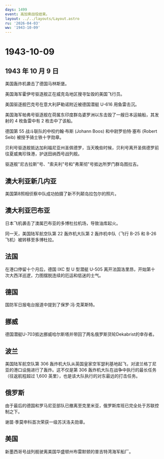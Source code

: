 ```yaml
---
days: 1499
event: 高加索战役结束。
layout: ../../layouts/Layout.astro
ru: '2026-04-03'
ww: '1943-10-09'
---
```


# 1943-10-09

## 1943 年 10 月 9 日

美国轰炸机袭击了德国马林斯堡。

美国海军霍伊号驱逐舰正在威克岛地区搜寻坠毁的美国飞行员。

美国驱逐舰巴克号在意大利萨勒诺附近被德国潜艇 U-616 用鱼雷击沉。

美国海军帕弗号驱逐舰在荷属东印度群岛婆罗洲以东击毁了一艘日本运输船，其发射的
4 枚鱼雷中有 2 枚击中了该船。

德国第 55 战斗联队的中校约翰·布斯 (Johann Boos) 和中尉罗伯特·塞布
(Robert Seib) 被授予骑士铁十字勋章。

贝利号驱逐舰抵达加利福尼亚州圣佩德罗，当天晚些时候，贝利号离开圣佩德罗前往夏威夷珍珠港，护送田纳西号战列舰。

驱逐舰"尼古拉斯"号、"索夫利"号和"弗莱彻"号抵达所罗门群岛图拉吉。

## 澳大利亚新几内亚

美国第8照相侦察中队成功拍摄了新不列颠岛拉包尔的照片。

## 澳大利亚巴布亚

日本飞机袭击了澳属巴布亚的多博杜拉机场，导致油库起火。

同一天，美国陆军航空队第 22 轰炸机大队第 2 轰炸机中队（飞行 B-25 和 B-26
飞机）被转移至多博杜拉。

## 法国

在港口停留十个月后，德国 IXC 型 U 型潜艇 U-505
离开法国洛里昂，开始第十次大西洋巡逻，力图摆脱连续的厄运和低迷的士气。

## 德国

国防军日报电台报道中提到了保罗·冯·克莱斯特。

## 挪威

德国潜艇U-703抵达挪威哈尔斯塔并带回了两名俄罗斯货轮Dekabrist的幸存者。

## 波兰

美国陆军航空队第 306
轰炸机大队从英国皇家空军瑟利基地起飞，对波兰格丁尼亚的港口设施进行了轰炸。这不仅是第
306 轰炸机大队在战争中执行的最长任务（往返航程超过 1,600
英里），也是该大队执行的对东最远的打击任务。

## 俄罗斯

由于最后的德国和罗马尼亚部队已撤离至克里米亚，俄罗斯库班已完全处于苏联控制之下。

谢苗·季莫申科首次荣获一级苏沃洛夫勋章。

## 美国

新墨西哥号战列舰驶离美国华盛顿州布雷默顿的普吉特湾海军船厂。